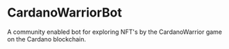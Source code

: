 # CardanoWarriorBot
A community enabled bot for exploring NFT's by the CardanoWarrior game on the Cardano blockchain.

